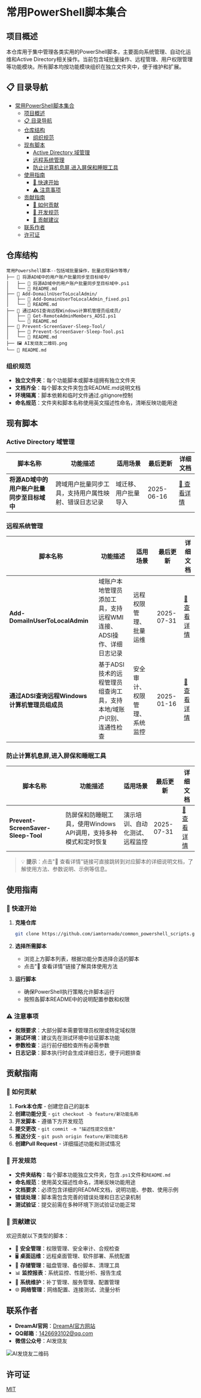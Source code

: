 ﻿# 常用PowerShell脚本集合

## 项目概述
本仓库用于集中管理各类实用的PowerShell脚本，主要面向系统管理、自动化运维和Active Directory相关操作。当前包含域批量操作、远程管理、用户权限管理等功能模块。所有脚本均按功能模块组织在独立文件夹中，便于维护和扩展。

## 📋 目录导航
- [常用PowerShell脚本集合](#常用powershell脚本集合)
  - [项目概述](#项目概述)
  - [📋 目录导航](#-目录导航)
  - [仓库结构](#仓库结构)
    - [组织规范](#组织规范)
  - [现有脚本](#现有脚本)
    - [Active Directory 域管理](#active-directory-域管理)
    - [远程系统管理](#远程系统管理)
    - [防止计算机息屏,进入屏保和睡眠工具](#防止计算机息屏进入屏保和睡眠工具)
  - [使用指南](#使用指南)
    - [🚀 快速开始](#-快速开始)
    - [⚠️ 注意事项](#️-注意事项)
  - [贡献指南](#贡献指南)
    - [🤝 如何贡献](#-如何贡献)
    - [📝 开发规范](#-开发规范)
    - [🎯 贡献建议](#-贡献建议)
  - [联系作者](#联系作者)
  - [许可证](#许可证)

## 仓库结构
```
常用Powershell脚本--包括域批量操作，批量远程操作等等/
├── 📁 将源AD域中的用户账户批量同步至目标域中/
│   ├── 📄 将源AD域中的用户账户批量同步至目标域中.ps1
│   └── 📄 README.md
├── 📁 Add-DomailnUserToLocalAdmin/
│   ├── 📄 Add-DomainUserToLocalAdmin_fixed.ps1
│   └── 📄 README.md
├── 📁 通过ADSI查询远程Windows计算机管理员组成员/
│   ├── 📄 Get-RemoteAdminMembers_ADSI.ps1
│   └── 📄 README.md
├── 📁 Prevent-ScreenSaver-Sleep-Tool/
│   ├── 📄 Prevent-ScreenSaver-Sleep-Tool.ps1
│   └── 📄 README.md
├── 🖼️ AI发烧友二维码.png
└── 📄 README.md
```

### 组织规范
- **独立文件夹**：每个功能脚本或脚本组拥有独立文件夹
- **文档齐全**：每个脚本文件夹包含README.md说明文档
- **环境隔离**：脚本依赖和临时文件通过.gitignore控制
- **命名规范**：文件夹和脚本名称使用英文描述性命名，清晰反映功能用途

## 现有脚本

### Active Directory 域管理
| 脚本名称 | 功能描述 | 适用场景 | 最后更新 | 详细文档 |
|----------|----------|----------|----------|----------|
| **将源AD域中的用户账户批量同步至目标域中** | 跨域用户批量同步工具，支持用户属性映射、错误日志记录 | 域迁移、用户批量导入 | 2025-06-16 | [📖 查看详情](./将源AD域中的用户账户批量同步至目标域中/README.md) |

### 远程系统管理
| 脚本名称 | 功能描述 | 适用场景 | 最后更新 | 详细文档 |
|----------|----------|----------|----------|----------|
| **Add-DomailnUserToLocalAdmin** | 域账户本地管理员添加工具，支持远程WMI连接、ADSI操作、详细日志记录 | 远程权限管理、批量运维 | 2025-07-31 | [📖 查看详情](./Add-DomailnUserToLocalAdmin/README.md) |
| **通过ADSI查询远程Windows计算机管理员组成员** | 基于ADSI技术的远程管理员组查询工具，支持本地/域账户识别、连通性检查 | 安全审计、权限管理、系统监控 | 2025-01-16 | [📖 查看详情](./通过ADSI查询远程Windows计算机管理员组成员/README.md) |

### 防止计算机息屏,进入屏保和睡眠工具
| 脚本名称 | 功能描述 | 适用场景 | 最后更新 | 详细文档 |
|----------|----------|----------|----------|----------|
| **Prevent-ScreenSaver-Sleep-Tool** | 防屏保和防睡眠工具，使用Windows API调用，支持多种模式和定时恢复 | 演示培训、自动化测试、远程监控 | 2025-07-31 | [📖 查看详情](./Prevent-ScreenSaver-Sleep-Tool/README.md) |

> 💡 **提示**：点击"📖 查看详情"链接可直接跳转到对应脚本的详细说明文档，了解使用方法、参数说明、示例等信息。

## 使用指南

### 🚀 快速开始
1. **克隆仓库**
   ```bash
   git clone https://github.com/iamtornado/common_powershell_scripts.git
   ```

2. **选择所需脚本**
   - 浏览上方脚本列表，根据功能分类选择合适的脚本
   - 点击"📖 查看详情"链接了解具体使用方法

3. **运行脚本**
   - 确保PowerShell执行策略允许脚本运行
   - 按照各脚本README中的说明配置参数和权限

### ⚠️ 注意事项
- **权限要求**：大部分脚本需要管理员权限或特定域权限
- **测试环境**：建议先在测试环境中验证脚本功能
- **参数检查**：运行前仔细检查所有必需参数
- **日志记录**：脚本执行时会生成详细日志，便于问题排查

## 贡献指南

### 🤝 如何贡献
1. **Fork本仓库** - 创建您自己的副本
2. **创建功能分支** - `git checkout -b feature/新功能名称`
3. **开发脚本** - 遵循下方开发规范
4. **提交更改** - `git commit -m "描述性提交信息"`
5. **推送分支** - `git push origin feature/新功能名称`
6. **创建Pull Request** - 详细描述功能和测试情况

### 📝 开发规范
- **文件夹结构**：每个脚本功能独立文件夹，包含`.ps1`文件和`README.md`
- **命名规范**：使用英文描述性命名，清晰反映功能用途
- **文档要求**：必须包含详细的README文档，说明功能、参数、使用示例
- **错误处理**：脚本需包含完善的错误处理和日志记录机制
- **测试验证**：提交前需在多种环境下测试验证功能正常

### 🎯 贡献建议
欢迎贡献以下类型的脚本：
- 🔐 **安全管理**：权限管理、安全审计、合规检查
- 🖥️ **桌面运维**：远程桌面管理、软件部署、系统配置
- 💾 **存储管理**：磁盘管理、备份脚本、清理工具
- 📊 **监控报表**：系统监控、性能分析、报告生成
- 🔧 **系统维护**：补丁管理、服务管理、配置管理
- 🌐 **网络管理**：网络配置、连接测试、流量分析

## 联系作者
- **DreamAI官网**：[DreamAI官方网站](https://alidocs.dingtalk.com/i/nodes/Amq4vjg890AlRbA6Td9ZvlpDJ3kdP0wQ?utm_scene=team_space)
- **QQ邮箱**：1426693102@qq.com
- **微信公众号**：AI发烧友

![AI发烧友二维码](AI发烧友二维码.png)

## 许可证
[MIT](LICENSE)